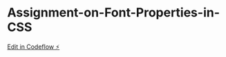 # Assignment-on-Font-Properties-in-CSS

[Edit in Codeflow ⚡️](https://stackblitz.com/~/github.com/somuyakhandelwal/Assignment-on-Font-Properties-in-CSS)